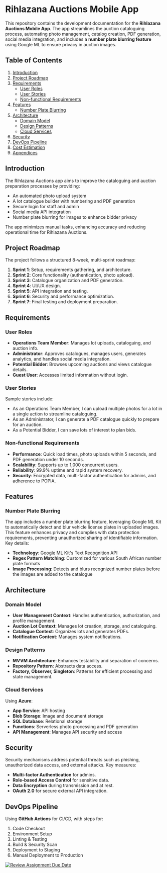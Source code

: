 # Rihlazana Auctions Mobile App

This repository contains the development documentation for the **Rihlazana Auctions Mobile App**. The app streamlines the auction cataloguing process, automating photo management, catalog creation, PDF generation, social media integration, and includes a **number plate blurring feature** using Google ML to ensure privacy in auction images.

## Table of Contents
1. [Introduction](#introduction)
2. [Project Roadmap](#project-roadmap)
3. [Requirements](#requirements)
   - [User Roles](#user-roles)
   - [User Stories](#user-stories)
   - [Non-functional Requirements](#non-functional-requirements)
4. [Features](#features)
   - [Number Plate Blurring](#number-plate-blurring)
5. [Architecture](#architecture)
   - [Domain Model](#domain-model)
   - [Design Patterns](#design-patterns)
   - [Cloud Services](#cloud-services)
6. [Security](#security)
7. [DevOps Pipeline](#devops-pipeline)
8. [Cost Estimation](#cost-estimation)
9. [Appendices](#appendices)

## Introduction
The Rihlazana Auctions app aims to improve the cataloguing and auction preparation processes by providing:
- An automated photo upload system
- A lot catalogue builder with numbering and PDF generation
- Secure login for staff and admin
- Social media API integration
- Number plate blurring for images to enhance bidder privacy

The app minimizes manual tasks, enhancing accuracy and reducing operational time for Rihlazana Auctions.

## Project Roadmap
The project follows a structured 8-week, multi-sprint roadmap:
1. **Sprint 1**: Setup, requirements gathering, and architecture.
2. **Sprint 2**: Core functionality (authentication, photo upload).
3. **Sprint 3**: Catalogue organization and PDF generation.
4. **Sprint 4**: UI/UX design.
5. **Sprint 5**: API integration and testing.
6. **Sprint 6**: Security and performance optimization.
7. **Sprint 7**: Final testing and deployment preparation.

## Requirements

### User Roles
- **Operations Team Member**: Manages lot uploads, cataloguing, and auction info.
- **Administrator**: Approves catalogues, manages users, generates analytics, and handles social media integration.
- **Potential Bidder**: Browses upcoming auctions and views catalogue details.
- **Guest User**: Accesses limited information without login.

### User Stories
Sample stories include:
- As an Operations Team Member, I can upload multiple photos for a lot in a single action to streamline cataloguing.
- As an Administrator, I can generate a PDF catalogue quickly to prepare for an auction.
- As a Potential Bidder, I can save lots of interest to plan bids.

### Non-functional Requirements
- **Performance**: Quick load times, photo uploads within 5 seconds, and PDF generation under 10 seconds.
- **Scalability**: Supports up to 1,000 concurrent users.
- **Reliability**: 99.9% uptime and rapid system recovery.
- **Security**: Encrypted data, multi-factor authentication for admins, and adherence to POPIA.

## Features

### Number Plate Blurring
The app includes a number plate blurring feature, leveraging Google ML Kit to automatically detect and blur vehicle license plates in uploaded images. This feature enhances privacy and complies with data protection requirements, preventing unauthorized sharing of identifiable information. Key details:
- **Technology**: Google ML Kit's Text Recognition API
- **Regex Pattern Matching**: Customized for various South African number plate formats
- **Image Processing**: Detects and blurs recognized number plates before the images are added to the catalogue

## Architecture

### Domain Model
- **User Management Context**: Handles authentication, authorization, and profile management.
- **Auction Lot Context**: Manages lot creation, storage, and cataloguing.
- **Catalogue Context**: Organizes lots and generates PDFs.
- **Notification Context**: Manages system notifications.

### Design Patterns
- **MVVM Architecture**: Enhances testability and separation of concerns.
- **Repository Pattern**: Abstracts data access.
- **Factory, Observer, Singleton**: Patterns for efficient processing and state management.

### Cloud Services
Using **Azure**:
- **App Service**: API hosting
- **Blob Storage**: Image and document storage
- **SQL Database**: Relational storage
- **Functions**: Serverless photo processing and PDF generation
- **API Management**: Manages API security and access

## Security
Security mechanisms address potential threats such as phishing, unauthorized data access, and external attacks. Key measures:
- **Multi-factor Authentication** for admins.
- **Role-based Access Control** for sensitive data.
- **Data Encryption** during transmission and at rest.
- **OAuth 2.0** for secure external API integration.

## DevOps Pipeline
Using **GitHub Actions** for CI/CD, with steps for:
1. Code Checkout
2. Environment Setup
3. Linting & Testing
4. Build & Security Scan
5. Deployment to Staging
6. Manual Deployment to Production



[![Review Assignment Due Date](https://classroom.github.com/assets/deadline-readme-button-22041afd0340ce965d47ae6ef1cefeee28c7c493a6346c4f15d667ab976d596c.svg)](https://classroom.github.com/a/e6SRsF6I)
